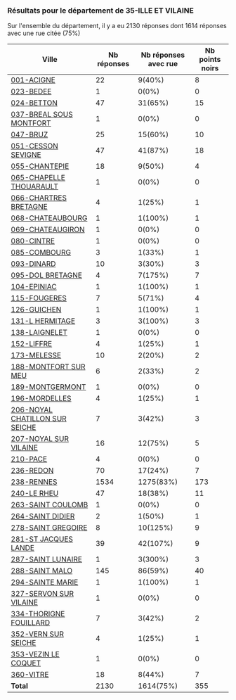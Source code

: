 ### Résultats pour le département de 35-ILLE ET VILAINE

Sur l'ensemble du département, il y a eu 2130 réponses dont 1614 réponses avec une rue citée (75%)

| Ville | Nb réponses | Nb réponses avec rue | Nb points noirs |
|-------------|-------------|----------------------|-----------------|
|<a href='001-ACIGNE.md'>001-ACIGNE</a>|22|9(40%)|8|
|<a href='023-BEDEE.md'>023-BEDEE</a>|1|0(0%)|0|
|<a href='024-BETTON.md'>024-BETTON</a>|47|31(65%)|15|
|<a href='037-BREAL SOUS MONTFORT.md'>037-BREAL SOUS MONTFORT</a>|1|0(0%)|0|
|<a href='047-BRUZ.md'>047-BRUZ</a>|25|15(60%)|10|
|<a href='051-CESSON SEVIGNE.md'>051-CESSON SEVIGNE</a>|47|41(87%)|18|
|<a href='055-CHANTEPIE.md'>055-CHANTEPIE</a>|18|9(50%)|4|
|<a href='065-CHAPELLE THOUARAULT.md'>065-CHAPELLE THOUARAULT</a>|1|0(0%)|0|
|<a href='066-CHARTRES BRETAGNE.md'>066-CHARTRES BRETAGNE</a>|4|1(25%)|1|
|<a href='068-CHATEAUBOURG.md'>068-CHATEAUBOURG</a>|1|1(100%)|1|
|<a href='069-CHATEAUGIRON.md'>069-CHATEAUGIRON</a>|1|0(0%)|0|
|<a href='080-CINTRE.md'>080-CINTRE</a>|1|0(0%)|0|
|<a href='085-COMBOURG.md'>085-COMBOURG</a>|3|1(33%)|1|
|<a href='093-DINARD.md'>093-DINARD</a>|10|3(30%)|3|
|<a href='095-DOL BRETAGNE.md'>095-DOL BRETAGNE</a>|4|7(175%)|7|
|<a href='104-EPINIAC.md'>104-EPINIAC</a>|1|1(100%)|1|
|<a href='115-FOUGERES.md'>115-FOUGERES</a>|7|5(71%)|4|
|<a href='126-GUICHEN.md'>126-GUICHEN</a>|1|1(100%)|1|
|<a href='131-L HERMITAGE.md'>131-L HERMITAGE</a>|3|3(100%)|3|
|<a href='138-LAIGNELET.md'>138-LAIGNELET</a>|1|0(0%)|0|
|<a href='152-LIFFRE.md'>152-LIFFRE</a>|4|1(25%)|1|
|<a href='173-MELESSE.md'>173-MELESSE</a>|10|2(20%)|2|
|<a href='188-MONTFORT SUR MEU.md'>188-MONTFORT SUR MEU</a>|6|2(33%)|2|
|<a href='189-MONTGERMONT.md'>189-MONTGERMONT</a>|1|0(0%)|0|
|<a href='196-MORDELLES.md'>196-MORDELLES</a>|4|1(25%)|1|
|<a href='206-NOYAL CHATILLON SUR SEICHE.md'>206-NOYAL CHATILLON SUR SEICHE</a>|7|3(42%)|3|
|<a href='207-NOYAL SUR VILAINE.md'>207-NOYAL SUR VILAINE</a>|16|12(75%)|5|
|<a href='210-PACE.md'>210-PACE</a>|4|0(0%)|0|
|<a href='236-REDON.md'>236-REDON</a>|70|17(24%)|7|
|<a href='238-RENNES.md'>238-RENNES</a>|1534|1275(83%)|173|
|<a href='240-LE RHEU.md'>240-LE RHEU</a>|47|18(38%)|11|
|<a href='263-SAINT COULOMB.md'>263-SAINT COULOMB</a>|1|0(0%)|0|
|<a href='264-SAINT DIDIER.md'>264-SAINT DIDIER</a>|2|1(50%)|1|
|<a href='278-SAINT GREGOIRE.md'>278-SAINT GREGOIRE</a>|8|10(125%)|9|
|<a href='281-ST JACQUES LANDE.md'>281-ST JACQUES LANDE</a>|39|42(107%)|9|
|<a href='287-SAINT LUNAIRE.md'>287-SAINT LUNAIRE</a>|1|3(300%)|3|
|<a href='288-SAINT MALO.md'>288-SAINT MALO</a>|145|86(59%)|40|
|<a href='294-SAINTE MARIE.md'>294-SAINTE MARIE</a>|1|1(100%)|1|
|<a href='327-SERVON SUR VILAINE.md'>327-SERVON SUR VILAINE</a>|1|0(0%)|0|
|<a href='334-THORIGNE FOUILLARD.md'>334-THORIGNE FOUILLARD</a>|7|3(42%)|2|
|<a href='352-VERN SUR SEICHE.md'>352-VERN SUR SEICHE</a>|4|1(25%)|1|
|<a href='353-VEZIN LE COQUET.md'>353-VEZIN LE COQUET</a>|1|0(0%)|0|
|<a href='360-VITRE.md'>360-VITRE</a>|18|8(44%)|7|
| **Total** |2130|1614(75%)|355|
